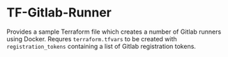 # TF-Gitlab-Runner

Provides a sample Terraform file which creates a number of Gitlab runners using Docker. Requres `terraform.tfvars` to be created with `registration_tokens` containing a list of Gitlab registration tokens.